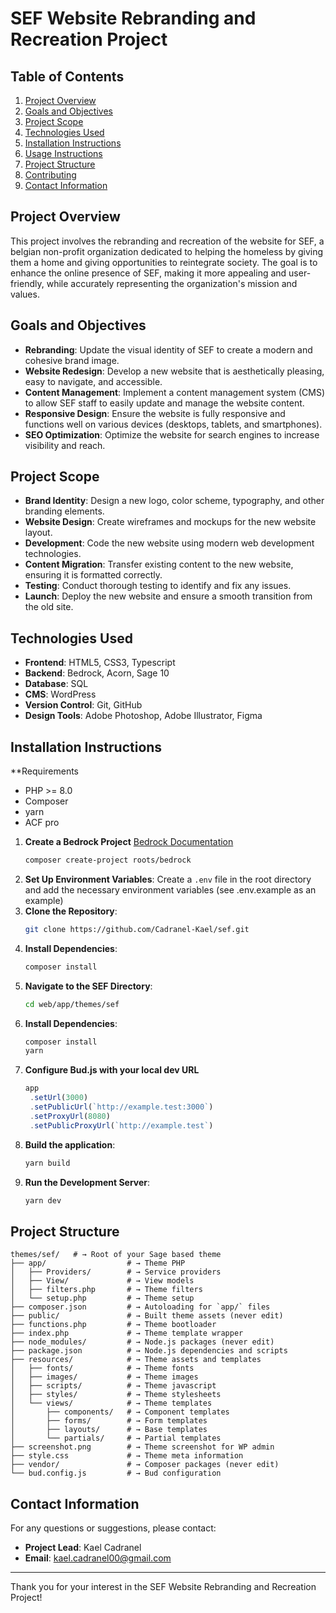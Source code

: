 # SEF Website Rebranding and Recreation Project

## Table of Contents

1. [Project Overview](#project-overview)
2. [Goals and Objectives](#goals-and-objectives)
3. [Project Scope](#project-scope)
4. [Technologies Used](#technologies-used)
5. [Installation Instructions](#installation-instructions)
6. [Usage Instructions](#usage-instructions)
7. [Project Structure](#project-structure)
8. [Contributing](#contributing)
9. [Contact Information](#contact-information)

## Project Overview

This project involves the rebranding and recreation of the website for SEF, a belgian non-profit organization dedicated to helping the homeless by giving them a home and giving opportunities to reintegrate society. The goal is to enhance the online presence of SEF, making it more appealing and user-friendly, while accurately representing the organization's mission and values.

## Goals and Objectives

- **Rebranding**: Update the visual identity of SEF to create a modern and cohesive brand image.
- **Website Redesign**: Develop a new website that is aesthetically pleasing, easy to navigate, and accessible.
- **Content Management**: Implement a content management system (CMS) to allow SEF staff to easily update and manage the website content.
- **Responsive Design**: Ensure the website is fully responsive and functions well on various devices (desktops, tablets, and smartphones).
- **SEO Optimization**: Optimize the website for search engines to increase visibility and reach.

## Project Scope

- **Brand Identity**: Design a new logo, color scheme, typography, and other branding elements.
- **Website Design**: Create wireframes and mockups for the new website layout.
- **Development**: Code the new website using modern web development technologies.
- **Content Migration**: Transfer existing content to the new website, ensuring it is formatted correctly.
- **Testing**: Conduct thorough testing to identify and fix any issues.
- **Launch**: Deploy the new website and ensure a smooth transition from the old site.

## Technologies Used

- **Frontend**: HTML5, CSS3, Typescript
- **Backend**: Bedrock, Acorn, Sage 10
- **Database**: SQL
- **CMS**: WordPress
- **Version Control**: Git, GitHub
- **Design Tools**: Adobe Photoshop, Adobe Illustrator, Figma

## Installation Instructions

**Requirements
- PHP >= 8.0
- Composer
- yarn
- ACF pro

1. **Create a Bedrock Project**
   [Bedrock Documentation](https://roots.io/bedrock/docs/installation/)
   ```bash
   composer create-project roots/bedrock
   ```
2. **Set Up Environment Variables**:
   Create a `.env` file in the root directory and add the necessary environment variables (see .env.example as an example)
3. **Clone the Repository**:
   ```bash
   git clone https://github.com/Cadranel-Kael/sef.git
   ```
4. **Install Dependencies**:
   ```bash
   composer install
   ```
5. **Navigate to the SEF Directory**:
   ```bash
   cd web/app/themes/sef
   ```
6. **Install Dependencies**:
   ```bash
   composer install
   yarn
   ```
7. **Configure Bud.js with your local dev URL**
   ```javascript
   app
    .setUrl(3000)
    .setPublicUrl(`http://example.test:3000`)
    .setProxyUrl(8080)
    .setPublicProxyUrl(`http://example.test`)
   ```
8. **Build the application**:
   ```bash
   yarn build
   ```
8. **Run the Development Server**:
   ```bash
   yarn dev
   ```
   
## Project Structure

```
themes/sef/   # → Root of your Sage based theme
├── app/                  # → Theme PHP
│   ├── Providers/        # → Service providers
│   ├── View/             # → View models
│   ├── filters.php       # → Theme filters
│   └── setup.php         # → Theme setup
├── composer.json         # → Autoloading for `app/` files
├── public/               # → Built theme assets (never edit)
├── functions.php         # → Theme bootloader
├── index.php             # → Theme template wrapper
├── node_modules/         # → Node.js packages (never edit)
├── package.json          # → Node.js dependencies and scripts
├── resources/            # → Theme assets and templates
│   ├── fonts/            # → Theme fonts
│   ├── images/           # → Theme images
│   ├── scripts/          # → Theme javascript
│   ├── styles/           # → Theme stylesheets
│   └── views/            # → Theme templates
│       ├── components/   # → Component templates
│       ├── forms/        # → Form templates
│       ├── layouts/      # → Base templates
│       └── partials/     # → Partial templates
├── screenshot.png        # → Theme screenshot for WP admin
├── style.css             # → Theme meta information
├── vendor/               # → Composer packages (never edit)
└── bud.config.js         # → Bud configuration
```

## Contact Information

For any questions or suggestions, please contact:

- **Project Lead**: Kael Cadranel
- **Email**: kael.cadranel00@gmail.com

---

Thank you for your interest in the SEF Website Rebranding and Recreation Project!
